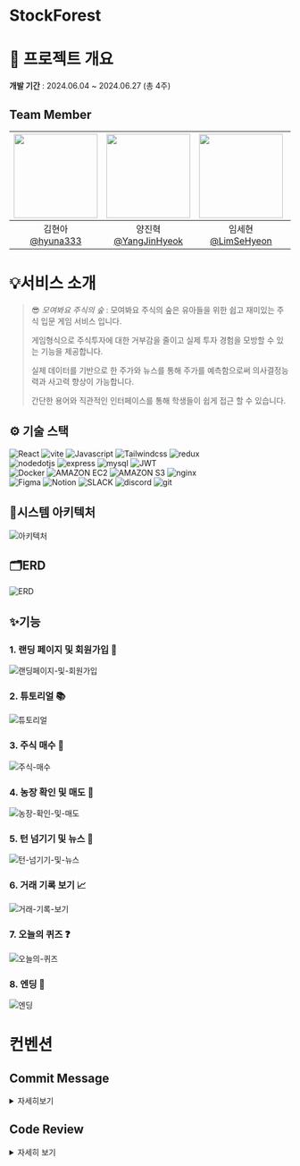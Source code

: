 # StockForest

# 📅 프로젝트 개요

**개발 기간** : 2024.06.04 ~ 2024.06.27 (총 4주)

## Team Member

| <img src="https://avatars.githubusercontent.com/u/122499274?v=4" width="150" height="150"/> | <img src="https://avatars.githubusercontent.com/u/101380919?v=4" width="150" height="150"/> | <img src="https://avatars.githubusercontent.com/u/116863184?v=4" width="150" height="150"/> | <img src="https://avatars.githubusercontent.com/u/49721857?v=4" width="150" height="150"/> | <img src="https://avatars.githubusercontent.com/u/93638922?v=4" width="150" height="150"/> |
| :-----------------------------------------------------------------------------------------: | :-----------------------------------------------------------------------------------------: | :-----------------------------------------------------------------------------------------: | :----------------------------------------------------------------------------------------: | :----------------------------------------------------------------------------------------: |
|                     김현아<br/>[@hyuna333](https://github.com/hyuna333)                     |                 양진혁<br/>[@YangJinHyeok](https://github.com/YangJinHyeok)                 |                   임세현<br/>[@LimSeHyeon](https://github.com/LimSeHyeon)                   |                     최지연<br/>[@jiyeon5](https://github.com/jiyeon5)                      |                     하윤철<br/>[@Yoon-97](https://github.com/Yoon-97)                      |

# 💡서비스 소개

> 😎 _모여봐요 주식의 숲_ :
> 모여봐요 주식의 숲은 유아들을 위한 쉽고 재미있는 주식 입문 게임 서비스 입니다.
>
> 게임형식으로 주식투자에 대한 거부감을 줄이고 실제 투자 경험을 모방할 수 있는 기능을 제공합니다.
>
> 실제 데이터를 기반으로 한 주가와 뉴스를 통해 주가를 예측함으로써 의사결정능력과 사고력 향상이 가능합니다.
>
> 간단한 용어와 직관적인 인터페이스를 통해 학생들이 쉽게 접근 할 수 있습니다.

## ⚙️ 기술 스택

![React](https://img.shields.io/badge/React-20232A?style=for-the-badge&logo=react&logoColor=61DAFB)
![vite](https://img.shields.io/badge/vite-646CFF?style=for-the-badge&logo=vite&logoColor=61DAFB)
![Javascript](https://img.shields.io/badge/Javascript-F7DF1E?style=for-the-badge&logo=Javascript&logoColor=white)
![Tailwindcss](https://img.shields.io/badge/Tailwindcss-06B6D4?style=for-the-badge&logo=tailwindcss&logoColor=white)
![redux](https://img.shields.io/badge/redux-764ABC?style=for-the-badge&logo=redux&logoColor=white)  
![nodedotjs](https://img.shields.io/badge/nodedotjs-5FA04E?style=for-the-badge&logo=nodedotjs&logoColor=white)
![express](https://img.shields.io/badge/express-000000?style=for-the-badge&logo=express&logoColor=white)
![mysql](https://img.shields.io/badge/mysql-4479A1?style=for-the-badge&logo=mysql&logoColor=white)
![JWT](https://img.shields.io/badge/JWT-000000?style=for-the-badge&logo=JSON%20web%20tokens&logoColor=white)  
![Docker](https://img.shields.io/badge/Docker-2496ED?style=for-the-badge&logo=Docker&logoColor=white)
![AMAZON EC2](https://img.shields.io/badge/Amazon%20EC2-FF9900.svg?style=for-the-badge&logo=Amazon-EC2&logoColor=white)
![AMAZON S3](https://img.shields.io/badge/Amazon%20S3-569A31.svg?style=for-the-badge&logo=Amazon-S3&logoColor=white)
![nginx](https://img.shields.io/badge/nginx-009639.svg?&style=for-the-badge&logo=nginx&logoColor=white)  
![Figma](https://img.shields.io/badge/Figma-F24E1E.svg?&style=for-the-badge&logo=Figma&logoColor=white)
![Notion](https://img.shields.io/badge/Notion-000000.svg?&style=for-the-badge&logo=Notion&logoColor=white)
![SLACK](https://img.shields.io/badge/Slack-4A154B.svg?style=for-the-badge&logo=Slack&logoColor=white)
![discord](https://img.shields.io/badge/discord-5865F2.svg?style=for-the-badge&logo=discord&logoColor=white)
![git](https://img.shields.io/badge/git-F05032.svg?style=for-the-badge&logo=git&logoColor=white)
​

## 📂시스템 아키텍처

​![아키텍처](https://github.com/PDA-4-1/StockForest/assets/122499274/642b7ef6-35e8-4726-8c3c-dd5fcff974fe)

## 🗂️ERD

![ERD](https://github.com/PDA-4-1/StockForest/assets/122499274/9a3bdd61-c71c-4755-8301-3169935e43c3)

## ✨기능

### 1. 랜딩 페이지 및 회원가입 🚪
![랜딩페이지-및-회원가입](https://github.com/PDA-4-1/StockForest/assets/101380919/a2745afb-a75c-487a-8868-19b941e35f66)


### 2. 튜토리얼 📚
![튜토리얼](https://github.com/PDA-4-1/StockForest/assets/101380919/31c594ef-412e-44c0-a6bb-fa6e49b35a6f)

### 3. 주식 매수 💸
![주식-매수](https://github.com/PDA-4-1/StockForest/assets/101380919/5f89bad9-d124-4e4c-bbe5-349e839aedb5)

### 4. 농장 확인 및 매도 🌾
![농장-확인-및-매도](https://github.com/PDA-4-1/StockForest/assets/101380919/c5c4085b-202a-4329-b728-db495d53fdf3)

### 5. 턴 넘기기 및 뉴스 📰
![턴-넘기기-및-뉴스](https://github.com/PDA-4-1/StockForest/assets/101380919/2b02ef8d-ea36-4ab9-b341-45555c00e6fa)

### 6. 거래 기록 보기 📈
![거래-기록-보기](https://github.com/PDA-4-1/StockForest/assets/101380919/308f275b-fb8c-45fa-b652-fc3fc83903aa)

### 7. 오늘의 퀴즈 ❓
![오늘의-퀴즈](https://github.com/PDA-4-1/StockForest/assets/101380919/3fb0b9fc-0e1e-480a-904f-14b134aea189)

### 8. 엔딩 🎉
![엔딩](https://github.com/PDA-4-1/StockForest/assets/101380919/c0360650-4d88-41c2-adce-6e94a8189abf)




# 컨벤션

## Commit Message

<details>
<summary>자세히보기</summary>
<div markdown="1">
<table>
        <thead>
            <tr>
                <th>이모지</th>
                <th>유형</th>
                <th>설명</th>
                <th>예시</th>
            </tr>
        </thead>
        <tbody>
            <tr>
                <td>✨</td>
                <td>feat</td>
                <td>새로운 기능 추가</td>
                <td>✨ feat: 버튼 컴포넌트 디자인 변경</td>
            </tr>
            <tr>
                <td>🐛</td>
                <td>fix</td>
                <td>버그 수정</td>
                <td>🐛 fix: 이메일 필드가 비어 있을 때 발생하는 오류 수정</td>
            </tr>
            <tr>
                <td>⚡</td>
                <td>update</td>
                <td>Fix와 달리 원래 정상적으로 동작했지만 보완의 개념</td>
                <td>⚡ update: 에러 팝업 기본 alert에서 UI Modal 컴포넌트로 수정</td>
            </tr>
            <tr>
                <td>♻</td>
                <td>refactor</td>
                <td>코드 리팩터링 (기능 변경 없음)</td>
                <td>♻ refactor: 사용자 인증 로직을 서비스 레이어로 분리</td>
            </tr>
            <tr>
                <td>🎨</td>
                <td>design</td>
                <td>CSS 등 사용자 UI 디자인 변경</td>
                <td>🎨 design: 메인 페이지에 CSS 그리드 레이아웃 적용</td>
            </tr>
            <tr>
                <td>🛠️</td>
                <td>chore</td>
                <td>빌드 업무 수정, 패키지 매니저 수정</td>
                <td>🛠️ chore: React 버전을 16.8로 업데이트</td>
            </tr>
            <tr>
                <td>📚</td>
                <td>docs</td>
                <td>_.md, _.txt와 같은 문서 파일 수정</td>
                <td>📚 docs: README.md에 시스템 구성도 추가</td>
            </tr>
            <tr>
                <td>💬</td>
                <td>comment</td>
                <td>주석 추가 및 변경</td>
                <td>💬 comment: 복잡한 정렬 알고리즘 설명을 위한 주석 추가</td>
            </tr>
            <tr>
                <td>💄</td>
                <td>style</td>
                <td>코드 스타일 변경 (세미콜론 누락, 로직 변경 없음)</td>
                <td>💄 style: 들여쓰기 적용, 빠진 중괄호를 추가하여 코드 가독성 향상</td>
            </tr>
            <tr>
                <td>🗑️</td>
                <td>remove</td>
                <td>파일 삭제</td>
                <td>🗑️ remove: 더 이상 사용되지 않는 로컬 스토리지 헬퍼 함수 삭제</td>
            </tr>
            <tr>
                <td>🚚</td>
                <td>rename</td>
                <td>파일 혹은 폴더명 수정 또는 이동 작업만</td>
                <td>🚚 rename: 컴포넌트 파일명을 더 명확하게 변경</td>
            </tr>
        </tbody>
    </table>
</div>
</details>

## Code Review

<details>
<summary>자세히 보기</summary>
<div markdown="1">
<table>
        <thead>
            <tr>
                <th>이모지</th>
                <th>용어</th>
                <th>설명</th>
            </tr>
        </thead>
        <tbody>
            <tr>
                <td>✍</td>
                <td>LGTM</td>
                <td>(Look Good To Me) 내가 보기엔 괜찮아</td>
            </tr>
            <tr>
                <td>✍</td>
                <td>SGTM</td>
                <td>(Sounds Good To Me) 나에게는 좋다. PR(Pull Request)를 날리면 Reviewer가 LGTM 대신 SGTM으로 작성하는 경우도 있다.</td>
            </tr>
            <tr>
                <td>✍</td>
                <td>IMO</td>
                <td>(In My Opinion) 내 생각에는, 개인적인 의견 입니다만.</td>
            </tr>
            <tr>
                <td>✍</td>
                <td>IMHO</td>
                <td>(In My Humble Opinion) 제 견해는... (IMO 보다 조금 더 격식있음)</td>
            </tr>
            <tr>
                <td>✍</td>
                <td>FYI</td>
                <td>(For Your Information) 참고로</td>
            </tr>
            <tr>
                <td>✍</td>
                <td>ASAP</td>
                <td>(As Soon As Possible) 가능한 빨리, 최대한 빠르게</td>
            </tr>
            <tr>
                <td>✍</td>
                <td>TL;DR</td>
                <td>(Too Long; Didn't Read) 보통 문장 앞 부분에 긴 글을 요약할 때 쓰인다.</td>
            </tr>
            <tr>
                <td>✍</td>
                <td>PTAL</td>
                <td>(Please Take Another Look) 제발 좀 봐주세요. 리뷰어가 리뷰를 해주다가 중간에 stop된 상태에서 리뷰좀 해달라고 부탁할때 쓰는 것으로 보인다.</td>
            </tr>
            <tr>
                <td>✍</td>
                <td>AFAIK</td>
                <td>(As Far As I Know) 내가 알기에는, 내가 기억하는 한</td>
            </tr>
        </tbody>
    </table>
</div>
</details>

